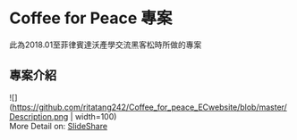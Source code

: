 # Coffee for Peace 專案

此為2018.01至菲律賓達沃產學交流黑客松時所做的專案

## 專案介紹

![](https://github.com/ritatang242/Coffee_for_peace_ECwebsite/blob/master/Description.png | width=100) <br>
More Detail on: [SlideShare](https://www.slideshare.net/secret/wwHnQ4B7qr2trJ)
